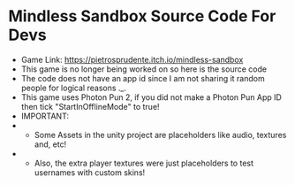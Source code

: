 # Mindless Sandbox Source Code For Devs
 - Game Link: https://pietrosprudente.itch.io/mindless-sandbox
 - This game is no longer being worked on so here is the source code
 - The code does not have an app id since I am not sharing it random people for logical reasons ._.
 - This game uses Photon Pun 2, if you did not make a Photon Pun App ID then tick "StartInOfflineMode" to true!
 - IMPORTANT:
 - - Some Assets in the unity project are placeholders like audio, textures and, etc!
 - - Also, the extra player textures were just placeholders to test usernames with custom skins!

